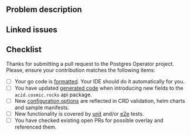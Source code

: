 ## Problem description



## Linked issues



## Checklist

Thanks for submitting a pull request to the Postgres Operator project.
Please, ensure your contribution matches the following items:

- [ ] Your go code is [formatted](https://blog.golang.org/gofmt). Your IDE should do it automatically for you.
- [ ] You have updated [generated code](https://github.com/cosmicrocks/scdl8/blob/master/docs/developer.md#code-generation) when introducing new fields to the `acid.cosmic.rocks` api package.
- [ ] New [configuration options](https://github.com/cosmicrocks/scdl8/blob/master/docs/developer.md#introduce-additional-configuration-parameters) are reflected in CRD validation, helm charts and sample manifests.
- [ ] New functionality is covered by [unit](https://github.com/cosmicrocks/scdl8/blob/master/docs/developer.md#unit-tests) and/or [e2e](https://github.com/cosmicrocks/scdl8/blob/master/docs/developer.md#end-to-end-tests) tests.
- [ ] You have checked existing open PRs for possible overlay and referenced them.
